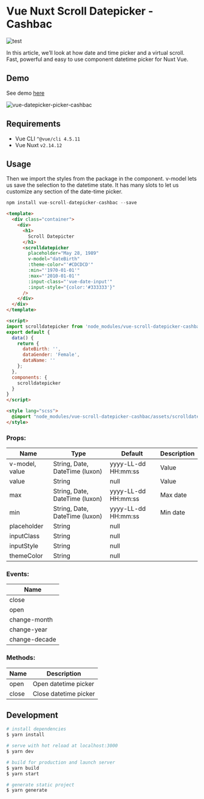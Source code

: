# Vue Nuxt Scroll Datepicker - Cashbac


![test](https://img.shields.io/npm/dt/vue-scroll-datepicker-cashbac.svg?style=flat-square)

In this article, we’ll look at how date and time picker and a virtual scroll.
Fast, powerful and easy to use component datetime picker for Nuxt Vue.

## Demo

See demo [here](https://miichlas.online/demo/vue-scroll-datepicker-cashbac)

![vue-datepicker-picker-cashbac](https://res.cloudinary.com/cashbac-media/image/upload/v1612201376/ezgif.com-gif-maker_unxzkw.gif)

## Requirements

- Vue CLI `^@vue/cli 4.5.11`
- Vue Nuxt `v2.14.12`


## Usage

Then we import the styles from the package in the component.
v-model lets us save the selection to the datetime state.
It has many slots to let us customize any section of the date-time picker.


```javascript
npm install vue-scroll-datepicker-cashbac --save
```

```html
<template>
  <div class="container">
    <div>
      <h1>
        Scroll Datepicter
      </h1>
      <scrolldatepicker 
        placeholder="May 28, 1989"
        v-model="dateBirth"
        :theme-color="'#CDCDCD'"
        :min="'1970-01-01'"
        :max="'2010-01-01'"
        :input-class="'vue-date-input'"
        :input-style="{color:'#333333'}"
      />
    </div>
  </div>
</template>

<script>
import scrolldatepicker from 'node_modules/vue-scroll-datepicker-cashbac/components/Scrolldatepicker';
export default {
  data() {
    return {
      dateBirth: '',
      dataGender: 'Female',
      dataName: ''
    };
  },
  components: {
    scrolldatepicker
  }
}
</script>

<style lang="scss">
  @import "node_modules/vue-scroll-datepicker-cashbac/assets/scrolldatepicker.scss";
</style>
```

### Props:

| Name                  | Type                            | Default             | Description                                                                                                            |
| --------------------- | ------------------------------- | ------------------- | ---------------------------------------------------------------------------------------------------------------------- |
| v-model, value        | String, Date, DateTime (luxon)  |      yyyy-LL-dd HH:mm:ss               | Value                                                                                                                  |
| value          | String                          | null | Value                         |
| max              | String, Date, DateTime (luxon)  | yyyy-LL-dd HH:mm:ss                | Max date                                                                                                               |
| min              | String, Date, DateTime (luxon)  | yyyy-LL-dd HH:mm:ss                | Min date                                                                                          
| placeholder          | String                          | null | 
| inputClass          | String                          | null | 
| inputStyle          | String                          | null | 
| themeColor          | String                          | null |

### Events:

| Name                  |
| --------------------- |
| close                 |
| open                  |
| change-month          |
| change-year           |
| change-decade         |

### Methods:

| Name                  | Description           |
| --------------------- | --------------------- |
| open                  | Open datetime picker  |
| close                 | Close datetime picker |

## Development

```bash
# install dependencies
$ yarn install

# serve with hot reload at localhost:3000
$ yarn dev

# build for production and launch server
$ yarn build
$ yarn start

# generate static project
$ yarn generate
```
